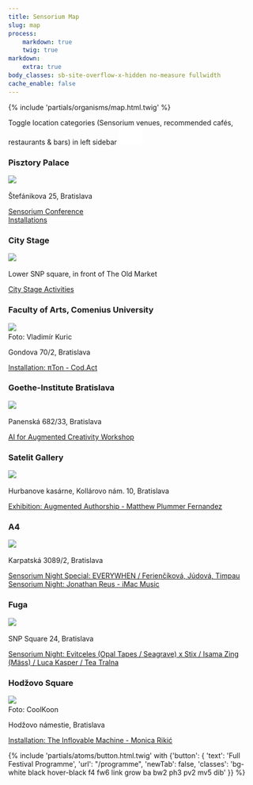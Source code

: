 ```yaml
---
title: Sensorium Map
slug: map
process:
    markdown: true
    twig: true
markdown:
    extra: true
body_classes: sb-site-overflow-x-hidden no-measure fullwidth
cache_enable: false	
---
```


{% include 'partials/organisms/map.html.twig' %}

<div class="modular-row" markdown="1">

<p class="mb4">Toggle location categories (<span class="ph1 bg-black white fw5">Sensorium venues</span>, recommended <span class="ph1 bg-gold white fw5">cafés</span>, <span class="ph1 bg-green white fw5">restaurants</span> & <span class="ph1 bg-red white fw5">bars</span>) in left sidebar <img class="bg-dark-gray pa1 h2" src="/user/pages/18.locations/icon-googlemaps-sidebar.png" alt="side bar icon"></p>

### Pisztory Palace

<img src="/map/venue-pisztory.jpg" class="w-100 mw6">

Štefánikova 25, Bratislava

[Sensorium Conference](/#speakers_&_artists) <br>
[Installations](/#installations)

### City Stage

<img src="/map/venue-citystage.jpg" class="w-100 mw6">

Lower SNP square, in front of The Old Market

[City Stage Activities](/city-stage)

### Faculty of Arts, Comenius University

<img src="/map/venue-comenius.jpg" class="w-100 mw6">
<div class="f6">Foto: Vladimír Kuric</div>

Gondova 70/2, Bratislava

[Installation: πTon - Cod.Act](/installations/pi-ton)

### Goethe-Institute Bratislava

<img src="/map/venue-goetheinstitut.jpg" class="w-100 mw6">

Panenská 682/33, Bratislava    

[AI for Augmented Creativity Workshop](/workshops/ai-for-augmented-creativity)

### Satelit Gallery

<img src="/map/venue-satelit.jpg" class="w-100 mw6">

Hurbanove kasárne, Kollárovo nám. 10, Bratislava

[Exhibition: Augmented Authorship - Matthew Plummer Fernandez](/news/otvorenie-vystavy-matthew-plummer-fernandez)

### A4

<img src="/map/venue-a4.jpg" class="w-100 mw6">

Karpatská 3089/2, Bratislava

[Sensorium Night Special: EVERYWHEN / Ferienčíková, Júdová, Timpau](/performance/everywhen)
[Sensorium Night: Jonathan Reus - iMac Music](/performance/imac-music)

### Fuga

<img src="/map/venue-fuga.jpg" class="w-100 mw6">

SNP Square 24, Bratislava

[Sensorium Night: Evitceles (Opal Tapes / Seagrave) x Stix / Isama Zing (Mäss) / Luca Kasper / Tea Tralna](/performance/evitceles)

### Hodžovo Square

<img src="/map/venue-hodzovo.jpg" class="w-100 mw6">
<div class="f6">Foto: CoolKoon</div>

Hodžovo námestie, Bratislava

[Installation: The Inflovable Machine - Monica Rikić](/installations/inflovable-machine)

{% include 'partials/atoms/button.html.twig' with {'button': {
    'text': 'Full Festival Programme',
    'url': "/programme",
    'newTab': false,
    'classes': 'bg-white black hover-black f4 fw6 link grow ba bw2 ph3 pv2 mv5 dib'
}} %}

</div>